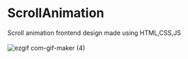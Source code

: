 # ScrollAnimation
Scroll animation frontend design made using HTML,CSS,JS<br><br>
![ezgif com-gif-maker (4)](https://user-images.githubusercontent.com/42092917/108801819-c0919580-75bc-11eb-8210-5d261e208ead.gif)

